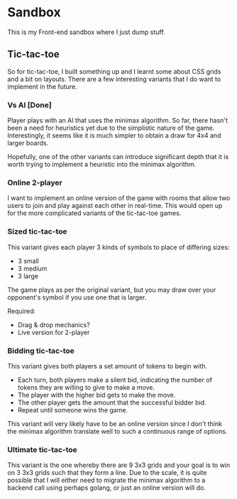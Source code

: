 # Sandbox

This is my Front-end sandbox where I just dump stuff.

## Tic-tac-toe

So for tic-tac-toe, I built something up and I learnt some about CSS grids and a bit on layouts. There are a few
interesting variants that I do want to implement in the future.

### Vs AI [Done]

Player plays with an AI that uses the minimax algorithm. So far, there hasn't been a need for heuristics yet due to the
simplistic nature of the game. Interestingly, it seems like it is much simpler to obtain a draw for 4x4 and larger
boards.

Hopefully, one of the other variants can introduce significant depth that it is worth trying to implement a heuristic
into the minimax algorithm.

### Online 2-player

I want to implement an online version of the game with rooms that allow two users to join and play against each other in
real-time. This would open up for the more complicated variants of the tic-tac-toe games.

### Sized tic-tac-toe

This variant gives each player 3 kinds of symbols to place of differing sizes:

- 3 small
- 3 medium
- 3 large

The game plays as per the original variant, but you may draw over your opponent's symbol if you use one that is larger.

Required:

- Drag & drop mechanics?
- Live version for 2-player

### Bidding tic-tac-toe

This variant gives both players a set amount of tokens to begin with.

- Each turn, both players make a silent bid, indicating the number of tokens they are willing to give to make a move.
- The player with the higher bid gets to make the move.
- The other player gets the amount that the successful bidder bid.
- Repeat until someone wins the game.

This variant will very likely have to be an online version since I don't think the minimax algorithm translate well to
such a continuous range of options.

### Ultimate tic-tac-toe

This variant is the one whereby there are 9 3x3 grids and your goal is to win on 3 3x3 grids such that they form a line.
Due to the scale, it is quite possible that I will either need to migrate the minimax algorithm to a backend call using
perhaps golang, or just an online version will do.
